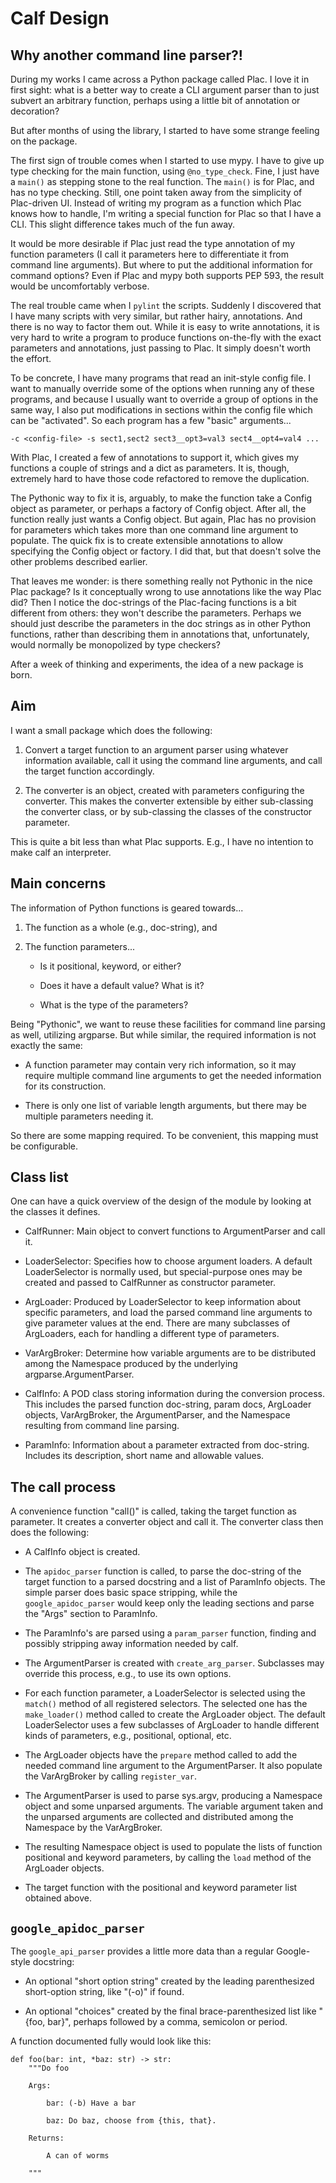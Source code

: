 # Calf Design

## Why another command line parser?!

During my works I came across a Python package called Plac.  I love it
in first sight: what is a better way to create a CLI argument parser
than to just subvert an arbitrary function, perhaps using a little bit
of annotation or decoration?

But after months of using the library, I started to have some strange
feeling on the package.

The first sign of trouble comes when I started to use mypy.  I have to
give up type checking for the main function, using `@no_type_check`.
Fine, I just have a `main()` as stepping stone to the real function.
The `main()` is for Plac, and has no type checking.  Still, one point
taken away from the simplicity of Plac-driven UI.  Instead of writing
my program as a function which Plac knows how to handle, I'm writing a
special function for Plac so that I have a CLI.  This slight
difference takes much of the fun away.

It would be more desirable if Plac just read the type annotation of my
function parameters (I call it parameters here to differentiate it
from command line arguments).  But where to put the additional
information for command options?  Even if Plac and mypy both supports
PEP 593, the result would be uncomfortably verbose.

The real trouble came when I `pylint` the scripts.  Suddenly I
discovered that I have many scripts with very similar, but rather
hairy, annotations.  And there is no way to factor them out.  While it
is easy to write annotations, it is very hard to write a program to
produce functions on-the-fly with the exact parameters and
annotations, just passing to Plac.  It simply doesn't worth the effort.

To be concrete, I have many programs that read an init-style config
file.  I want to manually override some of the options when running
any of these programs, and because I usually want to override a group
of options in the same way, I also put modifications in sections
within the config file which can be "activated".  So each program has
a few "basic" arguments...

    -c <config-file> -s sect1,sect2 sect3__opt3=val3 sect4__opt4=val4 ...

With Plac, I created a few of annotations to support it, which gives
my functions a couple of strings and a dict as parameters.  It is,
though, extremely hard to have those code refactored to remove the
duplication.

The Pythonic way to fix it is, arguably, to make the function take a
Config object as parameter, or perhaps a factory of Config object.
After all, the function really just wants a Config object.  But again,
Plac has no provision for parameters which takes more than one command
line argument to populate.  The quick fix is to create extensible
annotations to allow specifying the Config object or factory.  I did
that, but that doesn't solve the other problems described earlier.

That leaves me wonder: is there something really not Pythonic in the
nice Plac package?  Is it conceptually wrong to use annotations like
the way Plac did?  Then I notice the doc-strings of the Plac-facing
functions is a bit different from others: they won't describe the
parameters.  Perhaps we should just describe the parameters in the doc
strings as in other Python functions, rather than describing them in
annotations that, unfortunately, would normally be monopolized by type
checkers?

After a week of thinking and experiments, the idea of a new package is
born.

## Aim

I want a small package which does the following:

 1. Convert a target function to an argument parser using whatever
    information available, call it using the command line arguments,
    and call the target function accordingly.

 2. The converter is an object, created with parameters configuring
    the converter.  This makes the converter extensible by either
    sub-classing the converter class, or by sub-classing the classes
    of the constructor parameter.

This is quite a bit less than what Plac supports.  E.g., I have no
intention to make calf an interpreter.

## Main concerns

The information of Python functions is geared towards...

 1. The function as a whole (e.g., doc-string), and

 2. The function parameters...

      * Is it positional, keyword, or either?

      * Does it have a default value?  What is it?
      
      * What is the type of the parameters?

Being "Pythonic", we want to reuse these facilities for command line
parsing as well, utilizing argparse.  But while similar, the required
information is not exactly the same:

  * A function parameter may contain very rich information, so it may
    require multiple command line arguments to get the needed
    information for its construction.

  * There is only one list of variable length arguments, but there may
    be multiple parameters needing it.

So there are some mapping required.  To be convenient, this mapping
must be configurable.

## Class list

One can have a quick overview of the design of the module by looking
at the classes it defines.

  * CalfRunner: Main object to convert functions to ArgumentParser and
    call it.
    
  * LoaderSelector: Specifies how to choose argument loaders.  A
    default LoaderSelector is normally used, but special-purpose ones
    may be created and passed to CalfRunner as constructor parameter.

  * ArgLoader: Produced by LoaderSelector to keep information about
    specific parameters, and load the parsed command line arguments to
    give parameter values at the end.  There are many subclasses of
    ArgLoaders, each for handling a different type of parameters.

  * VarArgBroker: Determine how variable arguments are to be
    distributed among the Namespace produced by the underlying
    argparse.ArgumentParser.

  * CalfInfo: A POD class storing information during the conversion
    process.  This includes the parsed function doc-string, param
    docs, ArgLoader objects, VarArgBroker, the ArgumentParser, and the
    Namespace resulting from command line parsing.

  * ParamInfo: Information about a parameter extracted from
    doc-string.  Includes its description, short name and allowable
    values.

## The call process

A convenience function "call()" is called, taking the target function
as parameter.  It creates a converter object and call it.  The
converter class then does the following:

  * A CalfInfo object is created.

  * The `apidoc_parser` function is called, to parse the doc-string of
    the target function to a parsed docstring and a list of ParamInfo
    objects.  The simple parser does basic space stripping, while the
    `google_apidoc_parser` would keep only the leading sections and
    parse the "Args" section to ParamInfo.
    
  * The ParamInfo's are parsed using a `param_parser` function,
    finding and possibly stripping away information needed by calf.

  * The ArgumentParser is created with `create_arg_parser`.
    Subclasses may override this process, e.g., to use its own
    options.

  * For each function parameter, a LoaderSelector is selected using
    the `match()` method of all registered selectors.  The selected
    one has the `make_loader()` method called to create the ArgLoader
    object.  The default LoaderSelector uses a few subclasses of
    ArgLoader to handle different kinds of parameters, e.g.,
    positional, optional, etc.

  * The ArgLoader objects have the `prepare` method called to add the
    needed command line argument to the ArgumentParser.  It also
    populate the VarArgBroker by calling `register_var`.

  * The ArgumentParser is used to parse sys.argv, producing a
    Namespace object and some unparsed arguments.  The variable
    argument taken and the unparsed arguments are collected and
    distributed among the Namespace by the VarArgBroker.

  * The resulting Namespace object is used to populate the lists of
    function positional and keyword parameters, by calling the
    `load` method of the ArgLoader objects.

  * The target function with the positional and keyword parameter list
    obtained above.

## `google_apidoc_parser`

The `google_api_parser` provides a little more data than a regular
Google-style docstring:

  * An optional "short option string" created by the leading
    parenthesized short-option string, like "(-o)" if found.

  * An optional "choices" created by the final brace-parenthesized
    list like "{foo, bar}", perhaps followed by a comma, semicolon
    or period.

A function documented fully would look like this:

    def foo(bar: int, *baz: str) -> str:
        """Do foo

        Args:

            bar: (-b) Have a bar

            baz: Do baz, choose from {this, that}.

        Returns:

            A can of worms

        """
